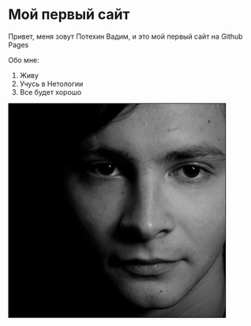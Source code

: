 # Мой первый сайт

Привет, меня зовут Потехин Вадим, и это мой первый сайт на Github Pages

Обо мне:
1. Живу
2. Учусь в Нетологии
3. Все будет хорошо

![Это я](img/x_53affb79a3.jpg)